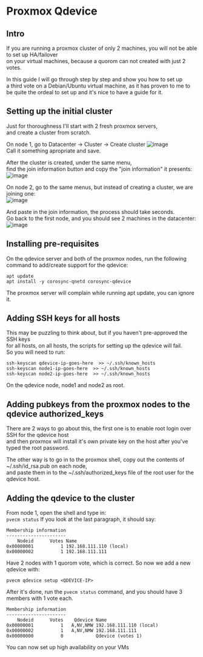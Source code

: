 # Proxmox Qdevice
## Intro
If you are running a proxmox cluster of only 2 machines, you will not be able to set up HA/failover  
on your virtual machines, because a quorom can not created with just 2 votes.  
  
In this guide I will go through step by step and show you how to set up  
a third vote on a Debian/Ubuntu virtual machine, as it has proven to me to  
be quite the ordeal to set up and it's nice to have a guide for it.  

## Setting up the initial cluster
Just for thoroughness I'll start with 2 fresh proxmox servers,  
and create a cluster from scratch.  

On node 1, go to Datacenter -> Cluster -> Create cluster
![image](https://github.com/LarsHLunde/AssortedKnowledge/assets/5747758/d2020063-47e7-4be0-8284-a2851e89ae69)  
Call it something apropriate and save.  

After the cluster is created, under the same menu,  
find the join information button and copy the "join information" it presents:  
![image](https://github.com/LarsHLunde/AssortedKnowledge/assets/5747758/3d88d4d7-eb25-47b7-8844-30b5a9ba2378)  
  
On node 2, go to the same menus, but instead of creating a cluster, we are joining one:  
![image](https://github.com/LarsHLunde/AssortedKnowledge/assets/5747758/5e4850f9-5ac0-462d-bd0f-d2613b22d833)  

And paste in the join information, the process should take seconds.  
Go back to the first node, and you should see 2 machines in the datacenter:  
![image](https://github.com/LarsHLunde/AssortedKnowledge/assets/5747758/5d095914-494f-4716-bf7a-babbfd242615)  
  
## Installing pre-requisites
On the qdevice server and both of the proxmox nodes,
run the following command to add/create support for the qdevice: 
``` 
apt update
apt install -y corosync-qnetd corosync-qdevice
```
The proxmox server will complain while running apt update, you can ignore it.  

## Adding SSH keys for all hosts
This may be puzzling to think about, but if you haven't pre-approved the SSH keys  
for all hosts, on all hosts, the scripts for setting up the qdevice will fail.  
So you will need to run:  
```
ssh-keyscan qdevice-ip-goes-here  >> ~/.ssh/known_hosts
ssh-keyscan node1-ip-goes-here  >> ~/.ssh/known_hosts
ssh-keyscan node2-ip-goes-here  >> ~/.ssh/known_hosts
```
On the qdevice node, node1 and node2 as root.

## Adding pubkeys from the proxmox nodes to the qdevice authorized_keys
There are 2 ways to go about this, the first one is to enable root login over SSH for the qdevice host  
and then proxmox will install it's own private key on the host after you've typed the root password.  

The other way is to go in to the proxmox shell, copy out the contents of ~/.ssh/id_rsa.pub on each node,  
and paste them in to the ~/.ssh/authorized_keys file of the root user for the qdevice host.  

## Adding the qdevice to the cluster
From node 1, open the shell and type in:  
```pvecm status```
If you look at the last paragraph, it should say:  
```
Membership information
----------------------
    Nodeid      Votes Name
0x00000001          1 192.168.111.110 (local)
0x00000002          1 192.168.111.111
```
Have 2 nodes with 1 quorom vote, which is correct.
So now we add a new qdevice with:  
```
pvecm qdevice setup <QDEVICE-IP>
```  
After it's done, run the ```pvecm status``` command, and you should have 3 members with 1 vote each.  
```
Membership information
----------------------
    Nodeid      Votes    Qdevice Name
0x00000001          1   A,NV,NMW 192.168.111.110 (local)
0x00000002          1   A,NV,NMW 192.168.111.111
0x00000000          0            Qdevice (votes 1)
```  
You can now set up high availability on your VMs

